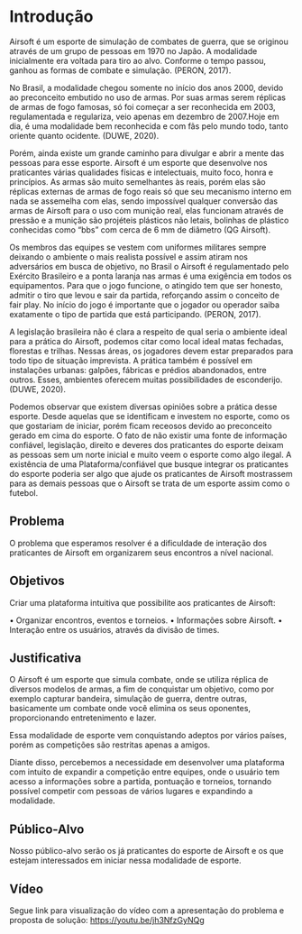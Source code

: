 # Introdução

Airsoft é um esporte de simulação de combates de guerra, que se originou através de um grupo de pessoas em 1970 no Japão. A modalidade inicialmente era voltada para tiro ao alvo. Conforme o tempo passou, ganhou as formas de combate e simulação. (PERON, 2017).
 
No Brasil, a modalidade chegou somente no início dos anos 2000, devido ao preconceito embutido no uso de armas. Por suas armas serem réplicas de armas de fogo famosas, só foi começar a ser reconhecida em 2003, regulamentada e regulariza, veio apenas em dezembro de 2007.Hoje em dia, é uma modalidade bem reconhecida e com fãs pelo mundo todo, tanto oriente quanto ocidente. (DUWE, 2020).
 
Porém, ainda existe um grande caminho para divulgar e abrir a mente das pessoas para esse esporte. Airsoft é um esporte que desenvolve nos praticantes várias qualidades físicas e intelectuais, muito foco, honra e princípios. As armas são muito semelhantes às reais, porém elas são réplicas externas de armas de fogo reais só que seu mecanismo interno em nada se assemelha com elas, sendo impossível qualquer conversão das armas de Airsoft para o uso com munição real, elas funcionam através de pressão e a munição são projéteis plásticos não letais, bolinhas de plástico conhecidas como “bbs” com cerca de 6 mm de diâmetro (QG Airsoft).

Os membros das equipes se vestem com uniformes militares sempre deixando o ambiente o mais realista possível e assim atiram nos adversários em busca de objetivo, no Brasil o Airsoft é regulamentado pelo Exército Brasileiro e a ponta laranja nas armas é uma exigência em todos os equipamentos. Para que o jogo funcione, o atingido tem que ser honesto, admitir o tiro que levou e sair da partida, reforçando assim o conceito de fair play. No início do jogo é importante que o jogador ou operador saiba exatamente o tipo de partida que está participando. (PERON, 2017).

A legislação brasileira não é clara a respeito de qual seria o ambiente ideal para a prática do Airsoft, podemos citar como local ideal matas fechadas, florestas e trilhas. Nessas áreas, os jogadores devem estar preparados para todo tipo de situação imprevista. A prática também é possível em instalações urbanas: galpões, fábricas e prédios abandonados, entre outros. Esses, ambientes oferecem muitas possibilidades de esconderijo. (DUWE, 2020).

Podemos observar que existem diversas opiniões sobre a prática desse esporte. Desde aquelas que se identificam e investem no esporte, como os que gostariam de iniciar, porém ficam receosos devido ao preconceito gerado em cima do esporte. O fato de não existir uma fonte de informação confiável, legislação, direito e deveres dos praticantes do esporte deixam as pessoas sem um norte inicial e muito veem o esporte como algo ilegal. A existência de uma Plataforma/confiável que busque integrar os praticantes do esporte poderia ser algo que ajude os praticantes de Airsoft mostrassem para as demais pessoas que o Airsoft se trata de um esporte assim como o futebol. 


## Problema
O problema que esperamos resolver é a dificuldade de interação dos praticantes de Airsoft em organizarem seus encontros a nível nacional.


## Objetivos

Criar uma plataforma intuitiva que possibilite aos praticantes de Airsoft:

•	Organizar encontros, eventos e torneios.
•	Informações sobre Airsoft. 
•	Interação entre os usuários, através da divisão de times.

## Justificativa

O Airsoft é um esporte que simula combate, onde se utiliza réplica de diversos modelos de armas, a fim de conquistar um objetivo, como por exemplo capturar bandeira, simulação de guerra, dentre outras, basicamente um combate onde você elimina os seus oponentes, proporcionando entretenimento e lazer.

Essa modalidade de esporte vem conquistando adeptos por vários países, porém as competições são restritas apenas a amigos.

Diante disso, percebemos a necessidade em desenvolver uma plataforma com intuito de expandir a competição entre equipes, onde o usuário tem acesso a informações sobre a partida, pontuação e torneios, tornando possível competir com pessoas de vários lugares e expandindo a modalidade.

## Público-Alvo

Nosso público-alvo serão os já praticantes do esporte de Airsoft e os que estejam interessados em iniciar nessa modalidade de esporte.

## Vídeo
Segue link para visualização do vídeo com a apresentação do problema e proposta de solução: https://youtu.be/jh3NfzGyNQg 
